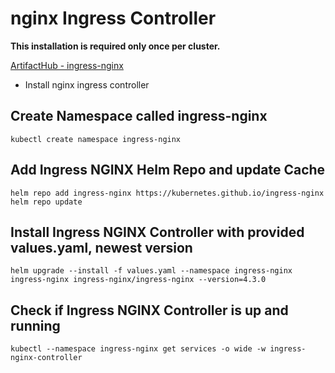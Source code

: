 # nginx Ingress Controller

**This installation is required only once per cluster.**

[ArtifactHub - ingress-nginx](https://artifacthub.io/packages/helm/ingress-nginx/ingress-nginx)

* Install nginx ingress controller

## Create Namespace called ingress-nginx

```shell
kubectl create namespace ingress-nginx
```

## Add Ingress NGINX Helm Repo and update Cache

```shell
helm repo add ingress-nginx https://kubernetes.github.io/ingress-nginx
helm repo update
```

## Install Ingress NGINX Controller with provided values.yaml, newest version

```shell
helm upgrade --install -f values.yaml --namespace ingress-nginx ingress-nginx ingress-nginx/ingress-nginx --version=4.3.0
```

## Check if Ingress NGINX Controller is up and running

```shell
kubectl --namespace ingress-nginx get services -o wide -w ingress-nginx-controller
```
